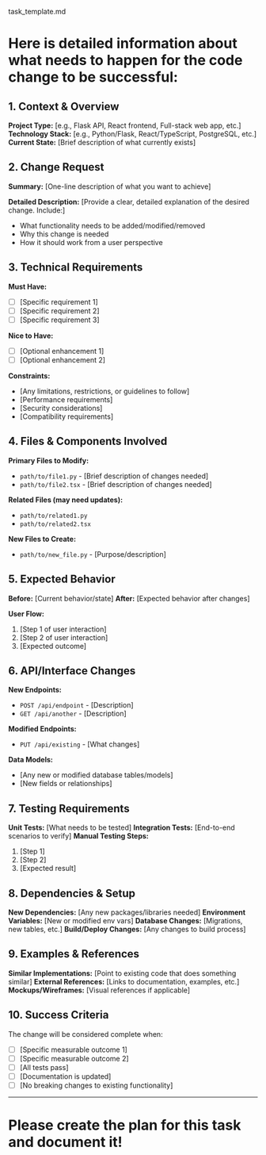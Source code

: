 task_template.md


# Here is detailed information about what needs to happen for the code change to be successful:

## 1. Context & Overview
**Project Type:** [e.g., Flask API, React frontend, Full-stack web app, etc.]
**Technology Stack:** [e.g., Python/Flask, React/TypeScript, PostgreSQL, etc.]
**Current State:** [Brief description of what currently exists]

## 2. Change Request
**Summary:** [One-line description of what you want to achieve]

**Detailed Description:**
[Provide a clear, detailed explanation of the desired change. Include:]
- What functionality needs to be added/modified/removed
- Why this change is needed
- How it should work from a user perspective

## 3. Technical Requirements
**Must Have:**
- [ ] [Specific requirement 1]
- [ ] [Specific requirement 2]
- [ ] [Specific requirement 3]

**Nice to Have:**
- [ ] [Optional enhancement 1]
- [ ] [Optional enhancement 2]

**Constraints:**
- [Any limitations, restrictions, or guidelines to follow]
- [Performance requirements]
- [Security considerations]
- [Compatibility requirements]

## 4. Files & Components Involved
**Primary Files to Modify:**
- `path/to/file1.py` - [Brief description of changes needed]
- `path/to/file2.tsx` - [Brief description of changes needed]

**Related Files (may need updates):**
- `path/to/related1.py`
- `path/to/related2.tsx`

**New Files to Create:**
- `path/to/new_file.py` - [Purpose/description]

## 5. Expected Behavior
**Before:** [Current behavior/state]
**After:** [Expected behavior after changes]

**User Flow:**
1. [Step 1 of user interaction]
2. [Step 2 of user interaction]
3. [Expected outcome]

## 6. API/Interface Changes
**New Endpoints:**
- `POST /api/endpoint` - [Description]
- `GET /api/another` - [Description]

**Modified Endpoints:**
- `PUT /api/existing` - [What changes]

**Data Models:**
- [Any new or modified database tables/models]
- [New fields or relationships]

## 7. Testing Requirements
**Unit Tests:** [What needs to be tested]
**Integration Tests:** [End-to-end scenarios to verify]
**Manual Testing Steps:**
1. [Step 1]
2. [Step 2]
3. [Expected result]

## 8. Dependencies & Setup
**New Dependencies:** [Any new packages/libraries needed]
**Environment Variables:** [New or modified env vars]
**Database Changes:** [Migrations, new tables, etc.]
**Build/Deploy Changes:** [Any changes to build process]

## 9. Examples & References
**Similar Implementations:** [Point to existing code that does something similar]
**External References:** [Links to documentation, examples, etc.]
**Mockups/Wireframes:** [Visual references if applicable]

## 10. Success Criteria
The change will be considered complete when:
- [ ] [Specific measurable outcome 1]
- [ ] [Specific measurable outcome 2]
- [ ] [All tests pass]
- [ ] [Documentation is updated]
- [ ] [No breaking changes to existing functionality]

---

# Please create the plan for this task and document it!